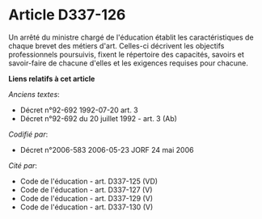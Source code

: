 # Article D337-126

Un arrêté du ministre chargé de l'éducation établit les caractéristiques de chaque brevet des métiers d'art. Celles-ci
décrivent les objectifs professionnels poursuivis, fixent le répertoire des capacités, savoirs et savoir-faire de chacune
d'elles et les exigences requises pour chacune.

**Liens relatifs à cet article**

_Anciens textes_:

  - Décret n°92-692 1992-07-20 art. 3
  - Décret n°92-692 du 20 juillet 1992 - art. 3 (Ab)

_Codifié par_:

  - Décret n°2006-583 2006-05-23 JORF 24 mai 2006

_Cité par_:

  - Code de l'éducation - art. D337-125 (VD)
  - Code de l'éducation - art. D337-127 (V)
  - Code de l'éducation - art. D337-129 (V)
  - Code de l'éducation - art. D337-130 (V)
